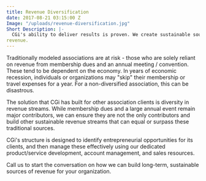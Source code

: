 ```yaml
---
title: Revenue Diversification
date: 2017-08-21 03:15:00 Z
Image: "/uploads/revenue-diversification.jpg"
Short Description: |-
  CGi's ability to deliver results is proven. We create sustainable sources of non-dues and non-event
revenue.
---
```


Traditionally modeled associations are at risk - those who are solely reliant on revenue from membership dues and an annual meeting / convention. These tend to be dependent on the economy. In years of
economic recession, individuals or organizations may "skip" their membership or travel expenses for a
year. For a non-diversified association, this can be disastrous.

The solution that CGi has built for other association clients is diversity in revenue streams. While
membership dues and a large annual event remain major contributors, we can ensure they are not the
only contributors and build other sustainable revenue streams that can equal or surpass these traditional
sources.

CGi's structure is designed to identify entrepreneurial opportunities for its clients, and then manage
these effectively using our dedicated product/service development, account management, and sales
resources.

Call us to start the conversation on how we can build long-term, sustainable sources of revenue for your organization.